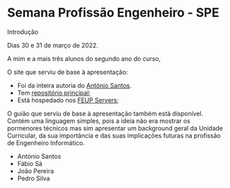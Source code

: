 # Semana Profissão Engenheiro - SPE

Introdução

Dias 30 e 31 de março de 2022.

A mim e a mais três alunos do segundo ano do curso,

O site que serviu de base à apresentação:
- Foi da inteira autoria do [António Santos](). 
- Tem [repositório principal]();
- Está hospedado nos [FEUP Servers]();

O guião que serviu de base à apresentação também está disponível. Contém uma linguagem simples, pois a ideia não era mostrar os pormenores técnicos mas sim apresentar um background geral da Unidade Curricular, da sua importância e das suas implicações futuras na profissão de Engenheiro Informático.

- António Santos
- Fábio Sá
- João Pereira
- Pedro Silva